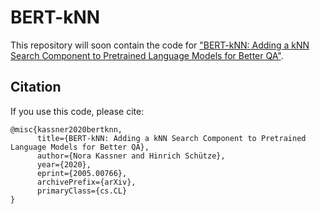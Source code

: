 # BERT-kNN
This repository will soon contain the code for ["BERT-kNN: Adding a kNN Search Component to Pretrained Language Models for Better QA"](https://arxiv.org/pdf/2005.00766.pdf).

## Citation
If you use this code, please cite:

    @misc{kassner2020bertknn,
          title={BERT-kNN: Adding a kNN Search Component to Pretrained Language Models for Better QA}, 
          author={Nora Kassner and Hinrich Schütze},
          year={2020},
          eprint={2005.00766},
          archivePrefix={arXiv},
          primaryClass={cs.CL}
    }
